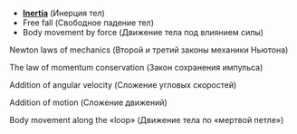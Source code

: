 * [**Inertia**](https://github.com/IvanSboev/demo.online.PSU/tree/master/Chapter-1/Inertia) (Инерция тел) 
* Free fall (Свободное падение тел)
* Body movement by force (Движение тела под влиянием силы)

Newton laws of mechanics (Второй и третий законы механики Ньютона)

The law of momentum conservation (Закон сохранения импульса)

Addition of angular velocity (Сложение угловых скоростей)

Addition of motion (Сложение движений)

Body movement along the «loop» (Движение тела по «мертвой петле»)

